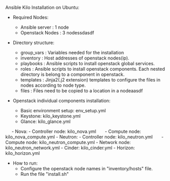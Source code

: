 Ansible Kilo Installation on Ubuntu:

- Required Nodes:
    - Ansible server  : 1 node
    - Openstack Nodes : 3 nodessdasdf
    
- Directory structure:
    - group_vars  : Variables needed for the installation
    - inventory   : Host addresses of openstack nodes(ip).
    - playbooks   : Ansible scripts to install openstack global services.
    - roles       : Ansible scripts to install openstack components. Each nested directory is belong to a component in openstack.
    - templates   : Jinja2(.j2 extension) templates to configure the files in nodes according to node type.
    - files       : Files need to be copied to a location in a nodeaasdf
    
 - Openstack individual components installation:
      - Basic environment setup: env_setup.yml
      - Keystone: kilo_keystone.yml
      - Glance: kilo_glance.yml
      
      - Nova:
        - Controller node: kilo_nova.yml
        - Compute node: kilo_nova_compute.yml
      - Neutron:
        - Controller node: kilo_neutron.yml
        - Compute node: kilo_neutron_compute.yml
        - Network node: kilo_neutron_network.yml
      - Cinder: kilo_cinder.yml
      - Horizon: kilo_horizon.yml
         
 - How to run:
      - Configure the openstack node names in "inventory/hosts" file.
      - Run the file "install.sh"
      


